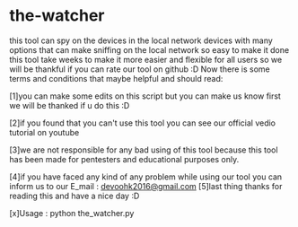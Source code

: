 # the-watcher
this tool can spy on the devices in the local network devices with many options that can make sniffing on the local network so easy to make it done this tool take weeks to make it more easier and flexible for all users so we will be thankful if you can rate our tool on github :D
Now there is some terms and conditions that maybe helpful and should read:

[1]you can make some edits on this script but you can make us know first we will be 
   thanked if u do this :D

[2]if you found that you can't use this tool you can see our official vedio tutorial on youtube

[3]we are not responsible for any bad using of this tool
  because this tool has been made for pentesters and educational purposes only.

[4]if you have faced any kind of any problem while using our tool you can inform us to our E_mail : 
	devoohk2016@gmail.com
[5]last thing thanks for reading this and have a nice day :D

[x]Usage : python the_watcher.py
